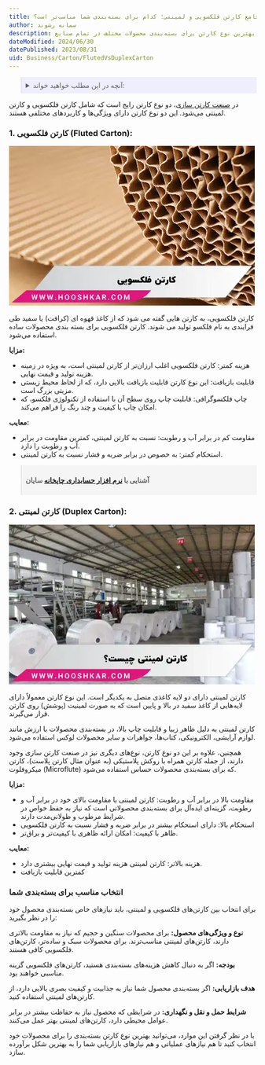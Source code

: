 ```yaml
---
title: مقایسه جامع کارتن فلکسویی و لمینتی؛ کدام برای بسته‌بندی شما مناسب‌تر است؟
author: سمانه رشوند
description: مقایسه دقیق کارتن فلکسویی و لمینتی از نظر کیفیت، هزینه و کاربرد. راهنمایی جامع برای انتخاب بهترین نوع کارتن برای بسته‌بندی محصولات مختلف در تمام صنایع.
dateModified: 2024/06/30
datePublished: 2023/08/31
uid: Business/Carton/FlutedVsDuplexCarton
---
```


<blockquote style="background-color:#eeeefc; padding:0.5rem">
<details>
  <summary>آنچه در این مطلب خواهید خواند:</summary>
  <ul> 
  <li>کارتن فلکسویی (Fluted Carton)</li>
  <li>کارتن لمینتی (Duplex Carton)</li>
  <li>انتخاب مناسب برای بسته‌بندی شما</li>
  </ul>
</details>
</blockquote>

در <a href="https://www.hooshkar.com/Wiki/Business/CartonIndustry" target="_blank">صنعت کارتن سازی</a>، دو نوع کارتن رایج است که شامل کارتن فلکسویی و کارتن لمینتی می‌شود. این دو نوع کارتن دارای ویژگی‌ها و کاربردهای مختلفی هستند. 

### 1. کارتن فلکسویی (Fluted Carton):

![کارتن فلکسویی (Fluted Carton)](./Images/FlutedCarton.webp)

کارتن فلکسویی، به کارتن هایی گفته می شود که از کاغذ قهوه ای (کرافت) یا سفید طی فرایندی به نام فلکسو تولید می شوند.
کارتن فلکسویی برای بسته بندی محصولات ساده استفاده می‌شود.

**مزایا:**

- هزینه کمتر: کارتن فلکسویی اغلب ارزان‌تر از کارتن لمینتی است، به ویژه در زمینه هزینه تولید و قیمت نهایی.
-    قابلیت بازیافت: این نوع کارتن قابلیت بازیافت بالایی دارد، که از لحاظ محیط زیستی مزیتی بزرگ است.
- چاپ فلکسوگرافی: قابلیت چاپ روی سطح آن با استفاده از تکنولوژی فلکسو، که امکان چاپ با کیفیت و چند رنگ را فراهم می‌کند.

**معایب:**

-  مقاومت کم در برابر آب و رطوبت: نسبت به کارتن لمینتی، کمترین مقاومت در برابر آب و رطوبت را دارد.
- استحکام کمتر: به خصوص در برابر ضربه و فشار نسبت به کارتن لمینتی.

<blockquote style="background-color:#f5f5f5; padding:0.5rem">
<p><strong>آشنایی با <a href="https://www.hooshkar.com/Software/PrintingAndPackaging/Package/Carton" target="_blank">نرم افزار حسابداری چاپخانه</a> سایان</p></strong></blockquote>

### 2. کارتن لمینتی (Duplex Carton):

![کارتن لمینتی (Duplex Carton)](./Images/DuplexCarton.webp)

کارتن لمینتی دارای دو لایه کاغذی متصل به یکدیگر است. این نوع کارتن معمولاً دارای لایه‌هایی از کاغذ سفید در بالا و پایین است که به صورت لمینیت (پوشش) روی کارتن قرار می‌گیرند. 

 کارتن لمینتی به دلیل ظاهر زیبا و قابلیت چاپ بالا، در بسته‌بندی محصولات با ارزش مانند لوازم آرایشی، الکترونیکی، کتاب‌ها، جواهرات و سایر محصولات لوکس استفاده می‌شود.

همچنین، علاوه بر این دو نوع کارتن، نوع‌های دیگری نیز در صنعت کارتن سازی وجود دارند، از جمله کارتن همراه با روکش پلاستیکی (به عنوان مثال کارتن پلاست)، کارتن میکروفلوت (Microflute) که برای بسته‌بندی محصولات حساس استفاده می‌شود.

**مزایا:**

-	مقاومت بالا در برابر آب و رطوبت: کارتن لمینتی با مقاومت بالای خود در برابر آب و رطوبت، گزینه‌ای ایده‌آل برای بسته‌بندی محصولاتی است که نیاز به حفظ خواص در شرایط مرطوب و طولانی‌مدت دارند.
-	استحکام بالا: دارای استحکام بیشتر در برابر ضربه و فشار نسبت به کارتن فلکسویی
-	ظاهر با کیفیت: امکان ارائه ظاهری با کیفیت‌تر و براق‌تر.

**معایب:**

- هزینه بالاتر: کارتن لمینتی هزینه تولید و قیمت نهایی بیشتری دارد.
- کمترین قابلیت بازیافت

### انتخاب مناسب برای بسته‌بندی شما

برای انتخاب بین کارتن‌های فلکسویی و لمینتی، باید نیازهای خاص بسته‌بندی محصول خود را در نظر بگیرید:

**نوع و ویژگی‌های محصول:** برای محصولات سنگین و حجیم که نیاز به مقاومت بالاتری دارند، کارتن‌های لمینتی مناسب‌ترند. برای محصولات سبک‌ و ساده‌تر، کارتن‌های فلکسویی کافی هستند.

**بودجه:** اگر به دنبال کاهش هزینه‌های بسته‌بندی هستید، کارتن‌های فلکسویی گزینه مناسبی خواهند بود.

**هدف بازاریابی:** اگر بسته‌بندی محصول شما نیاز به جذابیت و کیفیت بصری بالایی دارد، از کارتن‌های لمینتی استفاده کنید.

**شرایط حمل و نقل و نگهداری:** در شرایطی که محصول نیاز به حفاظت بیشتر در برابر عوامل محیطی دارد، کارتن‌های لمینتی بهتر عمل می‌کنند.

با در نظر گرفتن این موارد، می‌توانید بهترین نوع کارتن بسته‌بندی را برای محصولات خود انتخاب کنید تا هم نیازهای عملیاتی و هم نیازهای بازاریابی شما را به بهترین شکل برآورده سازد.